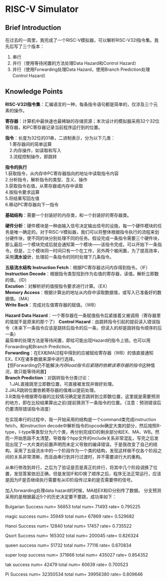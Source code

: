 # RISC-V Simulator
## Brief Introduction
  在过去的一周里，我完成了一个RISC-V模拟器，可以解析RISC-V32I指令集。我先后写了三个版本：
  1. 串行  
  2. 并行（使用等待闲置的方法处理Data Hazard和Control Hazard）    
  3. 并行（使用Forwarding处理Data Hazard，使用Branch Prediction处理Control Hazard） 
  
## Knowledge Points
**RISC-V32I指令集**：汇编语言的一种，每条指令语句都是简单的，仅涉及三个元素的操作。

**寄存器**：计算机中最快速也最稀缺的存储资源；本次设计的模拟器采用32个32位寄存器，和PC寄存器记录当前程序运行到的位置。

**指令**：长度为32位的01串，二进制表示，分为以下几类：  
  &emsp;1.寄存器间的简单运算&emsp;  
  &emsp;2.内存操作，如读取和写入&emsp;  
  &emsp;3.流程控制操作，即跳转&emsp;  
  
**指令的执行**  
1.获取指令，从内存中PC寄存器指向的地址中读取指令内容  
2.分析指令，解析指令的类型、含义、操作  
3.获取指令右值，从寄存器或内存中读取  
4.按指令要求运算  
5.将结果写回左值  
6.移动PC寄存器向下一指令  

**基础结构**：需要一个封装好的内存类，和一个封装好的寄存器类。

**硬件分析**：硬件模块是一种由输入信号决定输出信号的设施，每一个硬件模块的任务是唯一确定的。对于RISC-V模拟器，我们可以将整体根据指令执行的流程来划分硬件块，使不同的块分别处理不同的任务。假设完成一条指令需要三个硬件块，那么最后一个模块完成后就会通知第一个模块——该指令完成，可以开始下一条指令。但是，三个模块同一时间只有一个在工作，另外两个被闲置，为了提高效率，采用**流水设计**，处理前一条指令的同时处理下几条指令。

 **五级流水结构**
 **Instruction Fetch**：根据PC寄存器访问内存得到指令。（IF）  
 **Instruction Decode**：根据指令类型找到作为右值的寄存器，读值。解析立即数的值。（ID）  
 **Excution**：对解析好的值按指令要求进行计算。（EX）  
 **Memory Access**：根据计算出的地址从内存中读取数据值，或写入已准备好的数据值。（MA）  
 **Write Back**：完成对左值寄存器的赋值。（WB）  
 
 **Hazard**
 **Data Hazard**：一个寄存器在一条赋值指令后紧接着又被调用（寄存器里的值就不是原来的那个了）
 **Control Hazard**：由跳转指令引起的提前读入错误指令（本来下一条指令应该是跳转后指令的后一条，但读入的却是跳转指令顺序的后一条）  
 最简单的处理方法是等待闲置，即给可能出现Hazard的指令上锁。也可以用Forwarding和Branch Prediction。  
 **Forwarding**：在EX和MA过程中得到的应被赋给寄存器（WB）的值直接通知EX，EX在诸多数据来源中进行选择。  
 【但Forwarding仍不能解决*内存load指令后紧随的依赖该寄存器的指令*这种情况，故只能等待闲置】  
 **Branch Prediction**：对跳转指令分类讨论：  
 &emsp;1.JAL直接跳至立即数位置，可直接被发现并做好处理。&emsp;  
 2.JALR跳转位置依赖寄存器的值难以提前处理。  
 3.B类指令根据寄存器的比较情况确定是否跳转到立即数位置，这里就是需要预测的地方，即在比较结果算出之前(提前猜测下一条指令的位置。（注意：预测错误后仍要清除错误指令进度）
 
 
 
  在实现串行的过程中，我一开始采用的结构是一个command类完成instruction fetch，和instruction decode中解析指令的opcode确定大类的部分，然后按照R-type，I-type等类型分为六个类，再分别完成ID的剩余部分和EX、MA、WB。然而一开始思路不太清楚，导致每个hpp文件的include关系非常混乱，写完之后发现出现了一大片类的前置声明而未定义导致的编译错误。于是我改变了自己的结构，采用了五级流水中的一个阶段作为一个类的结构，发现这样做不仅各个阶段之间的关系非常清晰，而且由串行到并行过渡时，并不需要进行大的重构。
  
  从串行修改到并行，之后为了验证是否是真正的并行，将其中几个阶段调换了位置，发现答案依旧正确，但是发现IF和ID换了顺序之后，程序无法正常运行，应该是因为IF是否继续执行需要有从ID阶段传过来的是否需要停的信号。
  
  加入forwarding处理data hazard的时候，MA给EX和ID分别传了数据。
  分支预测采用的是根据最近5个的历史决定要不要跳，成功率如下：

Bulgarian
Success num= 56853 total num= 71493
 rate= 0.795225

magic
success num= 35949 total num= 67869
 rate= 0.529682

Hanoi
Success num= 12840 total num= 17457
 rate= 0.735522

Qsort
Success num= 165302 total num= 200045
 rate= 0.826324

queen
success num= 51732 total num= 77116
 rate= 0.670834

super loop
success num= 371666 total num= 435027
 rate= 0.854352

tak
success num= 42479 total num= 60639
 rate= 0.700523

Pi
 Success num= 32350534 total num= 39956380
 rate= 0.809646
